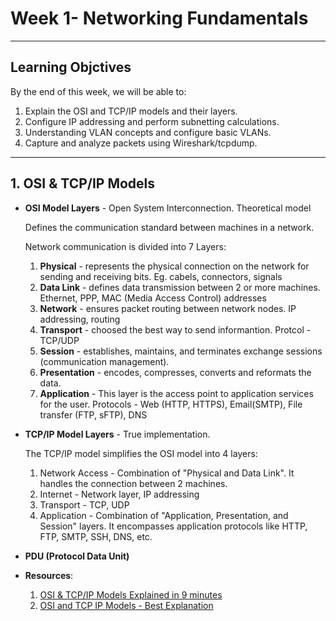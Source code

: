 # Week 1- Networking Fundamentals

---

## Learning Objctives
By the end of this week, we will be able to:
1. Explain the OSI and TCP/IP models and their layers.
2. Configure IP addressing and perform subnetting calculations.
3. Understanding VLAN concepts and configure basic VLANs.
4. Capture and analyze packets using Wireshark/tcpdump.

---

## 1. OSI & TCP/IP Models
- **OSI Model Layers** - 
    Open System Interconnection. Theoretical model

    Defines the communication standard between machines in a network. 
    
    Network communication is divided into 7 Layers:
    1. **Physical** - represents the physical connection on the network for sending and receiving bits. Eg. cabels, connectors, signals
    2. **Data Link** - defines data transmission between 2 or more machines. Ethernet, PPP, MAC (Media Access Control) addresses
    3. **Network** - ensures packet routing between network nodes. IP addressing, routing
    4. **Transport** - choosed the best way to send informantion. Protcol - TCP/UDP
    5. **Session** - establishes, maintains, and terminates exchange sessions (communication management).
    6. **Presentation** - encodes, compresses, converts and reformats the data.
    7. **Application** - This layer is the access point to application services for the user. Protocols - Web (HTTP, HTTPS), Email(SMTP), File transfer (FTP, sFTP), DNS

- **TCP/IP Model Layers** - 
    True implementation. 

    The TCP/IP model simplifies the OSI model into 4 layers:

    1. Network Access - Combination of "Physical and Data Link". It handles the connection between 2 machines.
    2. Internet - Network layer, IP addressing
    3. Transport - TCP, UDP
    4. Application - Combination of "Application, Presentation, and Session" layers. It encompasses application protocols like HTTP, FTP, SMTP, SSH, DNS, etc.

- **PDU (Protocol Data Unit)**


- **Resources**:
    1. [OSI & TCP/IP Models Explained in 9 minutes](https://www.youtube.com/watch?v=6fYsCkvuPbw&t=8s)
    2. [OSI and TCP IP Models - Best Explanation](https://www.youtube.com/watch?v=3b_TAYtzuho)